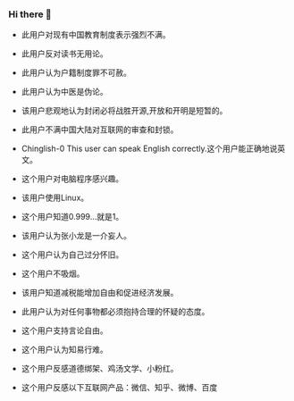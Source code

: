 ### Hi there 👋
- 此用户对现有中国教育制度表示强烈不满。
- 此用户反对读书无用论。
- 此用户认为户籍制度罪不可赦。
- 此用户认为中医是伪论。
- 该用户悲观地认为封闭必将战胜开源,开放和开明是短暂的。
- 此用户不满中国大陆对互联网的审查和封锁。

- Chinglish-0	This user can speak English correctly.这个用户能正确地说英文。
- 这个用户对电脑程序感兴趣。
- 该用户使用Linux。
- 这个用户知道0.999…就是1。
- 该用户认为张小龙是一介妄人。

- 这个用户认为自己过分怀旧。
- 这个用户不吸烟。
- 该用户知道减税能增加自由和促进经济发展。
- 此用户认为对任何事物都必须抱持合理的怀疑的态度。
- 这个用户支持言论自由。
- 这个用户认为知易行难。
- 这个用户反感道德绑架、鸡汤文学、小粉红。
- 这个用户反感以下互联网产品：微信、知乎、微博、百度
